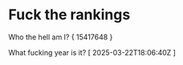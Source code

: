 # Fuck the rankings

Who the hell am I?
{ 15417648 }

What fucking year is it?
[ 2025-03-22T18:06:40Z ]
